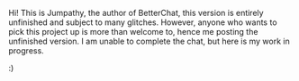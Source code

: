 Hi! This is Jumpathy, the author of BetterChat, this version is entirely unfinished and subject to many glitches. However, anyone who wants to pick this project up is more than welcome to, hence me posting the unfinished version. I am unable to complete the chat, but here is my work in progress. 

:)